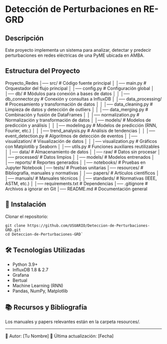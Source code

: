 # Detección de Perturbaciones en RE-GRD

## Descripción
Este proyecto implementa un sistema para analizar, detectar y predecir perturbaciones en redes eléctricas de una PyME ubicada en AMBA.

## Estructura del Proyecto
Proyecto_Redes
│── src/                           # Código fuente principal
│   │── main.py                    # Orquestador del flujo principal
│   │── config.py                  # Configuración global
│   │── db/                         # Módulos para conexión a bases de datos
│   │   │── db_connector.py         # Conexión y consultas a InfluxDB
│   │── data_processing/            # Procesamiento y transformación de datos
│   │   │── data_cleaning.py        # Limpieza de datos y detección de outliers
│   │   │── data_merging.py         # Combinación y fusión de DataFrames
│   │   │── normalization.py        # Normalización y transformación de datos
│   │── models/                     # Modelos de predicción y análisis
│   │   │── modeling.py             # Modelos de predicción (RNN, Fourier, etc.)
│   │   │── trend_analysis.py       # Análisis de tendencias
│   │   │── event_detection.py      # Algoritmos de detección de eventos
│   │── visualization/              # Visualización de datos
│   │   │── visualization.py        # Gráficos con Matplotlib y Seaborn
│   │── utils.py                    # Funciones auxiliares reutilizables
│
│── data/                           # Almacenamiento de datos
│   │── raw/                        # Datos sin procesar
│   │── processed/                   # Datos limpios
│   │── models/                      # Modelos entrenados
│   │── reports/                     # Reportes generados
│
│── notebooks/                      # Pruebas en Jupyter Notebook
│── tests/                          # Pruebas unitarias
│── resources/                       # Bibliografía, manuales y normativas
│   │── papers/                      # Artículos científicos
│   │── manuals/                     # Manuales técnicos
│   │── standards/                   # Normativas (IEEE, ASTM, etc.)
│
│── requirements.txt                 # Dependencias
│── .gitignore                        # Archivos a ignorar en Git
│── README.md                         # Documentación general

## 🚀 Instalación
Clonar el repositorio:

```
git clone https://github.com/USUARIO/Deteccion-de-Perturbaciones-GRD.git
cd Deteccion-de-Perturbaciones-GRD`
```

## 🛠 Tecnologías Utilizadas
- Python 3.9+
- InfluxDB 1.8 & 2.7
- Grafana
- Bertual
- Machine Learning (RNN)
- Pandas, NumPy, Matplotlib

## 📚 Recursos y Bibliografía
Los manuales y papers relevantes están en la carpeta resources/.

---

📌 Autor: [Tu Nombre]
📅 Última actualización: [Fecha]

